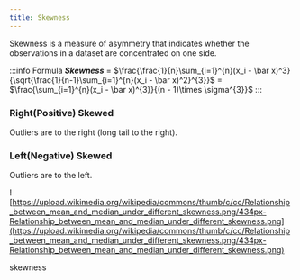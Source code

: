```yaml
---
title: Skewness
---
```


Skewness is a measure of asymmetry that indicates whether the observations in a dataset are concentrated on one side.

:::info Formula
***Skewness*** = $\frac{\frac{1}{n}\sum_{i=1}^{n}(x_i - \bar x)^3}{\sqrt{\frac{1}{n-1}\sum_{i=1}^{n}(x_i - \bar x)^2}^{3}}$ = $\frac{\sum_{i=1}^{n}(x_i - \bar x)^{3}}{(n - 1)\times \sigma^{3}}$
:::

### Right(Positive) Skewed

Outliers are to the right (long tail to the right).

### Left(Negative) Skewed

Outliers are to the left.

![https://upload.wikimedia.org/wikipedia/commons/thumb/c/cc/Relationship_between_mean_and_median_under_different_skewness.png/434px-Relationship_between_mean_and_median_under_different_skewness.png](https://upload.wikimedia.org/wikipedia/commons/thumb/c/cc/Relationship_between_mean_and_median_under_different_skewness.png/434px-Relationship_between_mean_and_median_under_different_skewness.png)

skewness